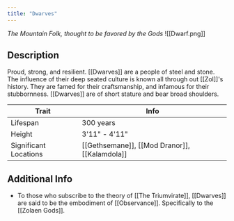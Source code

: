 ```yaml
---
title: "Dwarves"
---
```

*The Mountain Folk, thought to be favored by the Gods*
![[Dwarf.png]]

## Description
Proud, strong, and resilient. [[Dwarves]] are a people of steel and stone. The influence of their deep seated culture is known all through out [[Zol]]'s history. They are famed for their craftsmanship, and infamous for their stubbornness. [[Dwarves]] are of short stature and bear broad shoulders.

| Trait | Info |
| --- | --- |
| Lifespan | 300 years |
| Height | 3'11" - 4'11" |
| Significant Locations | [[Gethsemane]], [[Mod Dranor]], [[Kalamdola]] |

## Additional Info
- To those who subscribe to the theory of [[The Triumvirate]], [[Dwarves]] are said to be the embodiment of [[Observance]]. Specifically to the [[Zolaen Gods]]. 